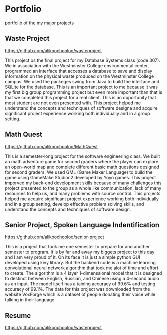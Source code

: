 # Portfolio
portfolio of the my major projects

## Waste Project
https://github.com/alikoochooloo/wasteproject 

This project os the final project for my Database Systems class (code 307). We in association with the Westminster College environmental center, programmed an interface that accesses a database to save and display information on the physical waste produced on the Westminster College campus. We used the packeges swing from Java to build the interface and SQLite for the database. This is an important project to me because it was my first big group programming project but even more important than that is that we completed this project for a real client. This is an opportunity that most student are not even presented with. This project helped me understand the concepts and techniques of software designa and acquire significant project experience working both individually and in a group setting.

## Math Quest
https://github.com/alikoochooloo/MathQuest 

This is a semester-long project for the software engineering class. We built an math adventure game for second graders where the player can explore an open-world map and complete different basic math questions designed for second graders. We used GML (Game Maker Language) to build the game using GameMake Studion2 developed by Yoyo games. This project imporved my back-end development skills because of many challenges this project presented to the group as a whole like communication, lack of many resources to help us, and many problems with source control. This projects helped me acquire significant project experience working both individually and in a group setting, develop effective problem solving skills, and understand the concepts and techniques of software design.

## Senior Project, Spoken Language Indentification
https://github.com/alikoochooloo/senior-project

This is a project that took me one semester to prepare for and another semester to program. It is by far and away my biggets project to this day and I am very proud of it. On its face it is just a simple python GUI developed using kivy library. But the backend code is a machine learning convolutional neural network algorithm that took me alot of time and effort to create. The algorithm is a 4 layer 1-dimenssional model that it is designed to destinct between English, Russian, and Chinese using a 4-second audio as an input. The model itself has a taining accuracy of 99.6% and testing accuracy of 99.1%. The data for this project was downloaded from the website VoxForge which is a dataset of people donating their voice while talking in their language.

## Resume
https://github.com/alikoochooloo/wasteproject

